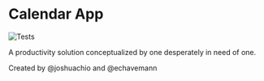 # Calendar App
![Tests](https://github.com/joshuachio/calendar/actions/workflows/python-app.yml/badge.svg)

A productivity solution conceptualized by one desperately in need of one. 

Created by @joshuachio and @echavemann
